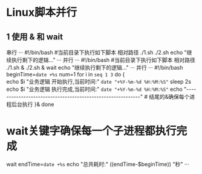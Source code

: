 # Linux脚本并行
## 1 使用 & 和 wait
串行
···
#!/bin/bash
#当前目录下执行如下脚本  相对路径
./1.sh 
./2.sh 
echo "继续执行剩下的逻辑..."
···
并行
···
#!/bin/bash
#当前目录下执行如下脚本  相对路径
./1.sh &
./2.sh &
wait
echo "继续执行剩下的逻辑..."
···
并行
···
#!/bin/bash
beginTime=`date +%s`
num=1
for i in `seq 1 3`
do
	{	
       	echo $i  "业务逻辑 开始执行,当前时间:" `date "+%Y-%m-%d %H:%M:%S"`
		sleep 2s
		echo $i  "业务逻辑 执行完成,当前时间:" `date "+%Y-%m-%d %H:%M:%S"`
		echo "-----------------------------------------------------------"
	# 结尾的&确保每个进程后台执行
	}&
done
# wait关键字确保每一个子进程都执行完成
wait
endTime=`date +%s`
echo "总共耗时:" $(($endTime-$beginTime)) "秒"
···


